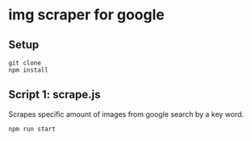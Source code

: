 # img scraper for google

## Setup

```
git clone 
npm install
```

## Script 1: scrape.js

Scrapes specific amount of images from google search by a key word.

```
npm run start
```
